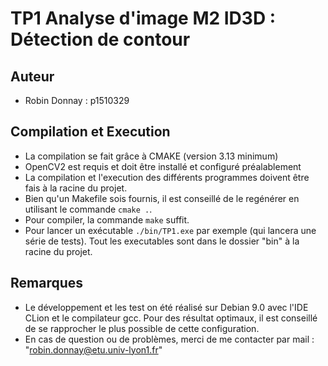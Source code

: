 # TP1 Analyse d'image M2 ID3D : Détection de contour

## Auteur
- Robin Donnay : p1510329

## Compilation et Execution
- La compilation se fait grâce à CMAKE (version 3.13 minimum)
- OpenCV2 est requis et doit être installé et configuré préalablement
- La compilation et l'execution des différents programmes doivent être fais à la racine du projet.
- Bien qu'un Makefile sois fournis, il est conseillé de le regénérer en utilisant le commande `cmake .`.
- Pour compiler, la commande `make` suffit.
- Pour lancer un exécutable `./bin/TP1.exe` par exemple (qui lancera une série de tests). Tout les executables sont dans le dossier "bin" à la racine du projet.


## Remarques
- Le développement et les test on été réalisé sur Debian 9.0 avec l'IDE CLion et le compilateur gcc. Pour des résultat optimaux, il est conseillé de se rapprocher le plus possible de cette configuration.
- En cas de question ou de problèmes, merci de me contacter par mail : "robin.donnay@etu.univ-lyon1.fr"
